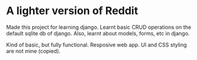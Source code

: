 # A lighter version of Reddit

Made this project for learning django. Learnt basic CRUD operations on the default sqlite db of django. Also, learnt about models, forms, etc in django.

Kind of basic, but fully functional.
Resposive web app.
UI and CSS styling are not mine (copied).